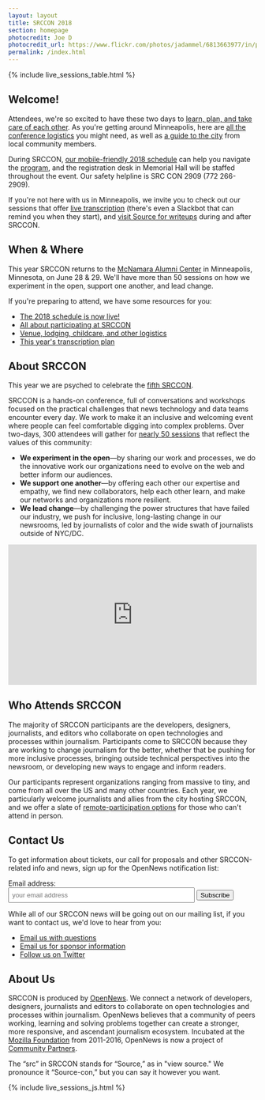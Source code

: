 ```yaml
---
layout: layout
title: SRCCON 2018
section: homepage
photocredit: Joe D
photocredit_url: https://www.flickr.com/photos/jadammel/6813663977/in/photolist-bo6NV8-cYJ5BW-dvdBz6-bx3hGz-bjwfyN-eiyt2R-bzndNi-xpTv4c-c1uNoN-87b43u-dwF5Xi-877Usp-9KXu6o-7JWWQ3-eiRr3x-bkmRcj-dmCBA5-dmCbxp-bk8hN1-aPrDyF-c3oCfy-eds2cy-63QpuP-6RykQm-bwqeeP-82nsNg-bcMuqH-p4YhA-6ruw6u-bzQzwU-6N35wm-6yQoFn-diJKXS-dBFrpJ-aG3CYP-edHBYv-4f5wv-jwewB-6CZYnF-4oiFUn-bw5j8Z-4cE92J-bAYTin-bQsdTz-dLN559-5o98t6-bkQyU9-djE7or-duoc32-aJBXGg
permalink: /index.html
---
```


{% include live_sessions_table.html %}

## Welcome!

Attendees, we're so excited to have these two days to [learn, plan, and take care of each other](/participation). As you're getting around Minneapolis, here are [all the conference logistics](/logistics) you might need, as well as [a guide to the city](/local-guide) from local community members.

During SRCCON, [our mobile-friendly 2018 schedule](https://schedule.srccon.org/) can help you navigate the [program](/program), and the registration desk in Memorial Hall will be staffed throughout the event. Our safety helpline is SRC CON 2909 (772 266-2909).

If you're not here with us in Minneapolis, we invite you to check out our sessions that offer [live transcription](/transcription) (there's even a Slackbot that can remind you when they start), and [visit Source for writeups](https://source.opennews.org/) during and after SRCCON.

## When & Where

This year SRCCON returns to the [McNamara Alumni Center](https://www.google.com/maps/place/McNamara+Alumni+Center/@44.975199,-93.2301774,17z/data=!3m1!4b1!4m5!3m4!1s0x52b32d18ed516031:0x5f984f594ceab6ad!8m2!3d44.975199!4d-93.2279887) in Minneapolis, Minnesota, on June 28 & 29. We'll have more than 50 sessions on how we experiment in the open, support one another, and lead change.

If you're preparing to attend, we have some resources for you:

* [The 2018 schedule is now live!](https://schedule.srccon.org)
* [All about participating at SRCCON](/participation)
* [Venue, lodging, childcare, and other logistics](/logistics)
* [This year's transcription plan](/transcription)

## About SRCCON

This year we are psyched to celebrate the [fifth SRCCON](https://opennews.org/blog/srccon-five/).

SRCCON is a hands-on conference, full of conversations and workshops focused on the practical challenges that news technology and data teams encounter every day. We work to make it an inclusive and welcoming event where people can feel comfortable digging into complex problems. Over two-days, 300 attendees will gather for [nearly 50 sessions](https://srccon.org/sessions) that reflect the values of this community:

* **We experiment in the open**—by sharing our work and processes, we do the innovative work our organizations need to evolve on the web and better inform our audiences.
* **We support one another**—by offering each other our expertise and empathy, we find new collaborators, help each other learn, and make our networks and organizations more resilient.
* **We lead change**—by challenging the power structures that have failed our industry, we push for inclusive, long-lasting change in our newsrooms, led by journalists of color and the wide swath of journalists outside of NYC/DC.

<style>.embed-container { position: relative; padding-bottom: 56.25%; height: 0; overflow: hidden; max-width: 100%; } .embed-container iframe, .embed-container object, .embed-container embed { position: absolute; top: 0; left: 0; width: 100%; height: 100%; }</style><div class='embed-container'><iframe src='https://player.vimeo.com/video/180221748' frameborder='0' webkitAllowFullScreen mozallowfullscreen allowFullScreen></iframe></div>

## Who Attends SRCCON

The majority of SRCCON participants are the developers, designers, journalists, and editors who collaborate on open technologies and processes within journalism. Participants come to SRCCON because they are working to change journalism for the better, whether that be pushing for more inclusive processes, bringing outside technical perspectives into the newsroom, or developing new ways to engage and inform readers.

Our participants represent organizations ranging from massive to tiny, and come from all over the US and many other countries. Each year, we particularly welcome journalists and allies from the city hosting SRCCON, and we offer a slate of [remote-participation options](https://2017.srccon.org/transcription/) for those who can't attend in person.

## Contact Us

To get information about tickets, our call for proposals and other SRCCON-related info and news, sign up for the OpenNews notification list:

<!-- Begin MailChimp Signup Form -->
<style type="text/css">
    #mc_embed_signup{clear:left;}
    #mc_embed_signup form {padding-left: 0px; margin-bottom: 1em;}
    #mc_embed_signup label {display: block;}
    #mc_embed_signup input.email {width: 75%; padding: .45em;}
</style>
<div id="mc_embed_signup">
<form action="//opennews.us5.list-manage.com/subscribe/post?u=71c95e9a43708843d2fdc1f09&amp;id=996e9290cc" method="post" id="mc-embedded-subscribe-form" name="mc-embedded-subscribe-form" class="validate" target="_blank" novalidate>
    <div id="mc_embed_signup_scroll">
        <label for="mce-EMAIL">Email address:</label>
        <input type="email" value="" name="EMAIL" class="email" id="mce-EMAIL" placeholder="your email address" required>
        <input type="submit" value="Subscribe" name="subscribe" id="mc-embedded-subscribe" class="button">
    <!-- real people should not fill this in and expect good things - do not remove this or risk form bot signups-->
    <div style="position: absolute; left: -5000px;" aria-hidden="true"><input type="text" name="b_71c95e9a43708843d2fdc1f09_996e9290cc" tabindex="-1" value=""></div>
    </div>
</form>
</div>

While all of our SRCCON news will be going out on our mailing list, if you want to contact us, we'd love to hear from you:

* [Email us with questions](mailto:srccon@opennews.org)
* [Email us for sponsor information](mailto:dan@opennews.org)
* [Follow us on Twitter](https://www.twitter.com/srccon)

## About Us

SRCCON is produced by [OpenNews](https://opennews.org). We connect a network of developers, designers, journalists and editors to collaborate on open technologies and processes within journalism. OpenNews believes that a community of peers working, learning and solving problems together can create a stronger, more responsive, and ascendant journalism ecosystem. Incubated at the [Mozilla Foundation](https://www.mozilla.org/en-US/foundation/) from 2011-2016, OpenNews is now a project of [Community Partners](http://www.communitypartners.org/).

The “src” in SRCCON stands for “Source,” as in "view source." We pronounce it “Source-con,” but you can say it however you want.

{% include live_sessions_js.html %}
